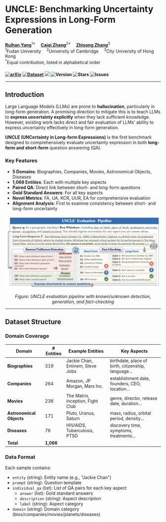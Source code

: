 # UNCLE: Benchmarking Uncertainty Expressions in Long-Form Generation

<div>
  <a href='https://scholar.google.com/citations?user=asTSVwQAAAAJ&hl=en' target='_blank'><b>Ruihan Yang</b></a><sup>1*</sup>&emsp;
  <a href='https://caiqizh.github.io/' target='_blank'><b>Caiqi Zhang</b></a><sup>2*</sup>&emsp;
  <a href='https://scholar.google.co.jp/citations?user=373vlUEAAAAJ&hl=en' target='_blank'><b>Zhisong Zhang</b></a><sup>3</sup>&emsp;
</div>

<div>
<sup>1</sup>Fudan University&emsp;
<sup>2</sup>University of Cambridge&emsp;
<sup>3</sup>City University of Hong Kong
</div>

<div>
<sup>*</sup>Equal contribution, listed in alphabetical order
</div>

<div>
<h4>

[![arXiv](https://img.shields.io/badge/arXiv-2505.20258-b31b1b.svg)](https://arxiv.org/abs/2505.20258)
[![Dataset](https://img.shields.io/badge/🤗%20Dataset-UNCLE-yellow)](https://huggingface.co/datasets/rhyang2021/UNCLE)
![](https://img.shields.io/badge/PRs-welcome-brightgreen) 
<img src="https://img.shields.io/badge/Version-1.0-blue.svg" alt="Version">
<img src="https://img.shields.io/github/stars/rhyang2021/UNCLE?color=yellow" alt="Stars">
<img src="https://img.shields.io/github/issues/rhyang2021/UNCLE?color=red" alt="Issues">

---

## Introduction

Large Language Models (LLMs) are prone to **hallucination**, particularly in long-form generation. A promising direction to mitigate this is to teach LLMs to **express uncertainty explicitly** when they lack sufficient knowledge. However, existing work lacks direct and fair evaluation of LLMs' ability to express uncertainty effectively in long-form generation.

**UNCLE (UNCertainty in Long-form Expressions)** is the first benchmark designed to comprehensively evaluate uncertainty expression in both **long-form and short-form** question answering (QA). 

### Key Features

- **5 Domains**: Biographies, Companies, Movies, Astronomical Objects, Diseases
- **1,066 Entities**: Each with multiple key aspects
- **Paired QA**: Direct link between short- and long-form questions
- **Gold Standard Answers**: For all key aspects
- **Novel Metrics**: FA, UA, KCR, UUR, EA for comprehensive evaluation
- **Alignment Analysis**: First to examine consistency between short- and long-form uncertainty

<div align="center">
<img width="900" alt="Evaluation Pipeline" src="./uncle.png">
<p><i>Figure: UNCLE evaluation pipeline with known/unknown detection, generation, and fact-checking</i></p>
</div>

---

## Dataset Structure

### Domain Coverage

| Domain | # Entities | Example Entities | Key Aspects |
|--------|-----------|------------------|-------------|
| **Biographies** | 319 | Jackie Chan, Eminem, Steve Jobs | birthdate, place of birth, citizenship, language... |
| **Companies** | 264 | Amazon, JP Morgan, Mars Inc. | establishment date, founders, CEO, location... |
| **Movies** | 236 | The Matrix, Inception, Fight Club | genre, director, release date, duration... |
| **Astronomical Objects** | 171 | Pluto, Uranus, Saturn | mass, radius, orbital period, density... |
| **Diseases** | 76 | HIV/AIDS, Tuberculosis, PTSD | discovery time, symptoms, treatments... |
| **Total** | **1,066** | | |

### Data Format

Each sample contains:
- `entity` (string): Entity name (e.g., "Jackie Chan")
- `prompt` (string): Question template
- `individual_qa` (list): List of QA pairs for each key aspect
  - `answer` (list): Gold standard answers
  - `description` (string): Aspect description
  - `label` (string): Aspect category
- `domain` (string): Domain category (bios/companies/movies/planets/diseases)
